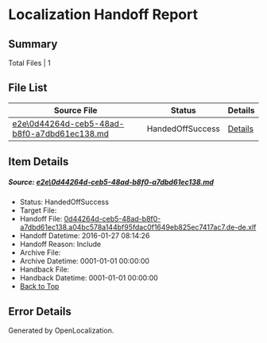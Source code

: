 # <a name='report-top'></a> Localization Handoff Report

## Summary
 Total Files | 1

## File List
 Source File | Status | Details 
 ----------- | ------ | ------- 
 [e2e\0d44264d-ceb5-48ad-b8f0-a7dbd61ec138.md](https://github.com/OpenLocalizationTest/oltest/blob/8f51cb70095e41fcdbb5bc243ba57eb600ad482c/e2e/0d44264d-ceb5-48ad-b8f0-a7dbd61ec138.md) | HandedOffSuccess | [Details](#d75bc58bd6092f4fed234f138b51663be8107ee41)

## Item Details
##### <a name='d75bc58bd6092f4fed234f138b51663be8107ee41'></a> Source: [e2e\0d44264d-ceb5-48ad-b8f0-a7dbd61ec138.md](https://github.com/OpenLocalizationTest/oltest/blob/8f51cb70095e41fcdbb5bc243ba57eb600ad482c/e2e/0d44264d-ceb5-48ad-b8f0-a7dbd61ec138.md)
* Status: HandedOffSuccess
* Target File: 
* Handoff File: [0d44264d-ceb5-48ad-b8f0-a7dbd61ec138.a04bc578a144bf95fdac0f1649eb825ec7417ac7.de-de.xlf](https://github.com/OpenLocalizationTestOrg/olhandoff/blob/8fef9d1f20ab796e8e21e1631f7edf61ece25204/ol-handoff/OpenLocalizationTestOrg/oltest.de-de/tianzh/0d44264d-ceb5-48ad-b8f0-a7dbd61ec138.a04bc578a144bf95fdac0f1649eb825ec7417ac7.de-de.xlf)
* Handoff Datetime: 2016-01-27 08:14:26
* Handoff Reason: Include
* Archive File: 
* Archive Datetime: 0001-01-01 00:00:00
* Handback File: 
* Handback Datetime: 0001-01-01 00:00:00
* [Back to Top](#report-top)


## Error Details

Generated by OpenLocalization.
